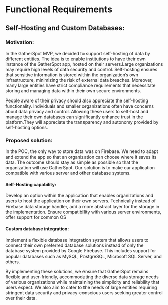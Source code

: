 # Functional Requirements

## Self-Hosting and Custom Databases:

### Motivation:
In the GatherSpot MVP, we decided to support self-hosting of data by different entities. The idea is to enable institutions to have their own instance of the GatherSpot app, hosted on their servers.Large organizations may require high levels of data security and control. Self-hosting ensures that sensitive information is stored within the organization’s own infrastructure, minimizing the risk of external data breaches. Moreover, many large entities have strict compliance requirements that necessitate storing and managing data within their own secure environments.

People aware of their privacy should also appreciate the self-hosting functionality. Individuals and smaller organizations often have concerns about data privacy and control. Allowing these users to self-host and manage their own databases can significantly enhance trust in the platform.They will appreciate the transparency and autonomy provided by self-hosting options.

### Proposed solution: 
In the POC, the only way to store data was on Firebase. We need to adapt and extend the app so that an organization can choose where it saves its data. The outcome should stay as simple as possible so that the organization will use GatherSpot. Our solution is to make our application compatible with various server and other database systems.

#### Self-Hosting capability:
 Develop an option within the application that enables organizations and users to host the application on their own servers. Technically instead of Firebase data storage handler, add a more abstract layer for the storage in the implementation. Ensure compatibility with various server environments, offer support for common OS

#### Custom database integration:
 Implement a flexible database integration system that allows users to connect their own preferred database solutions instead of only the database system provided by Google Firebase. This includes support for popular databases such as MySQL, PostgreSQL, Microsoft SQL Server, and others.

By implementing these solutions, we ensure that GatherSpot remains flexible and user-friendly, accommodating the diverse data storage needs of various organizations while maintaining the simplicity and reliability that users expect. We also aim to cater to the needs of large entities requiring stringent data security and privacy-conscious users seeking greater control over their data.

